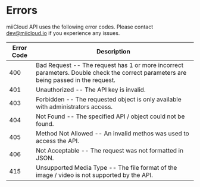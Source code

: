 # Errors

miiCloud API uses the following error codes.  Please contact dev@miicloud.io if you experience any issues.


Error Code | Description
---------------- | -------
400 | Bad Request -- The request has 1 or more incorrect parameters.  Double check the correct parameters are being passed in the request.
401 | Unauthorized -- The API key is invalid.  
403 | Forbidden -- The requested object is only available with administrators access.
404 | Not Found -- The specified API / object could not be found.
405 | Method Not Allowed -- An invalid methos was used to access the API.
406 | Not Acceptable -- The request was not formatted in JSON.
415 | Unsupported Media Type -- The file format of the image / video is not supported by the API.

